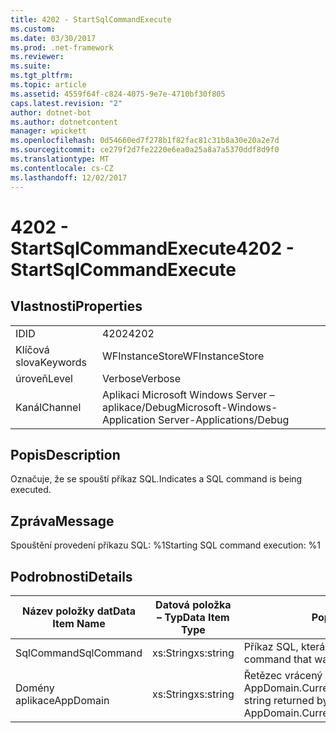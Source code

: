 ```yaml
---
title: 4202 - StartSqlCommandExecute
ms.custom: 
ms.date: 03/30/2017
ms.prod: .net-framework
ms.reviewer: 
ms.suite: 
ms.tgt_pltfrm: 
ms.topic: article
ms.assetid: 4559f64f-c824-4075-9e7e-4710bf30f805
caps.latest.revision: "2"
author: dotnet-bot
ms.author: dotnetcontent
manager: wpickett
ms.openlocfilehash: 0d54660ed7f278b1f82fac81c31b8a30e20a2e7d
ms.sourcegitcommit: ce279f2d7fe2220e6ea0a25a8a7a5370ddf8d9f0
ms.translationtype: MT
ms.contentlocale: cs-CZ
ms.lasthandoff: 12/02/2017
---
```

# <a name="4202---startsqlcommandexecute"></a><span data-ttu-id="cfc80-102">4202 - StartSqlCommandExecute</span><span class="sxs-lookup"><span data-stu-id="cfc80-102">4202 - StartSqlCommandExecute</span></span>
## <a name="properties"></a><span data-ttu-id="cfc80-103">Vlastnosti</span><span class="sxs-lookup"><span data-stu-id="cfc80-103">Properties</span></span>  
  
|||  
|-|-|  
|<span data-ttu-id="cfc80-104">ID</span><span class="sxs-lookup"><span data-stu-id="cfc80-104">ID</span></span>|<span data-ttu-id="cfc80-105">4202</span><span class="sxs-lookup"><span data-stu-id="cfc80-105">4202</span></span>|  
|<span data-ttu-id="cfc80-106">Klíčová slova</span><span class="sxs-lookup"><span data-stu-id="cfc80-106">Keywords</span></span>|<span data-ttu-id="cfc80-107">WFInstanceStore</span><span class="sxs-lookup"><span data-stu-id="cfc80-107">WFInstanceStore</span></span>|  
|<span data-ttu-id="cfc80-108">úroveň</span><span class="sxs-lookup"><span data-stu-id="cfc80-108">Level</span></span>|<span data-ttu-id="cfc80-109">Verbose</span><span class="sxs-lookup"><span data-stu-id="cfc80-109">Verbose</span></span>|  
|<span data-ttu-id="cfc80-110">Kanál</span><span class="sxs-lookup"><span data-stu-id="cfc80-110">Channel</span></span>|<span data-ttu-id="cfc80-111">Aplikaci Microsoft Windows Server – aplikace/Debug</span><span class="sxs-lookup"><span data-stu-id="cfc80-111">Microsoft-Windows-Application Server-Applications/Debug</span></span>|  
  
## <a name="description"></a><span data-ttu-id="cfc80-112">Popis</span><span class="sxs-lookup"><span data-stu-id="cfc80-112">Description</span></span>  
 <span data-ttu-id="cfc80-113">Označuje, že se spouští příkaz SQL.</span><span class="sxs-lookup"><span data-stu-id="cfc80-113">Indicates a SQL command is being executed.</span></span>  
  
## <a name="message"></a><span data-ttu-id="cfc80-114">Zpráva</span><span class="sxs-lookup"><span data-stu-id="cfc80-114">Message</span></span>  
 <span data-ttu-id="cfc80-115">Spouštění provedení příkazu SQL: %1</span><span class="sxs-lookup"><span data-stu-id="cfc80-115">Starting SQL command execution: %1</span></span>  
  
## <a name="details"></a><span data-ttu-id="cfc80-116">Podrobnosti</span><span class="sxs-lookup"><span data-stu-id="cfc80-116">Details</span></span>  
  
|<span data-ttu-id="cfc80-117">Název položky dat</span><span class="sxs-lookup"><span data-stu-id="cfc80-117">Data Item Name</span></span>|<span data-ttu-id="cfc80-118">Datová položka – Typ</span><span class="sxs-lookup"><span data-stu-id="cfc80-118">Data Item Type</span></span>|<span data-ttu-id="cfc80-119">Popis</span><span class="sxs-lookup"><span data-stu-id="cfc80-119">Description</span></span>|  
|--------------------|--------------------|-----------------|  
|<span data-ttu-id="cfc80-120">SqlCommand</span><span class="sxs-lookup"><span data-stu-id="cfc80-120">SqlCommand</span></span>|<span data-ttu-id="cfc80-121">xs:String</span><span class="sxs-lookup"><span data-stu-id="cfc80-121">xs:string</span></span>|<span data-ttu-id="cfc80-122">Příkaz SQL, která byla spuštěna.</span><span class="sxs-lookup"><span data-stu-id="cfc80-122">The SQL command that was executed.</span></span>|  
|<span data-ttu-id="cfc80-123">Domény aplikace</span><span class="sxs-lookup"><span data-stu-id="cfc80-123">AppDomain</span></span>|<span data-ttu-id="cfc80-124">xs:String</span><span class="sxs-lookup"><span data-stu-id="cfc80-124">xs:string</span></span>|<span data-ttu-id="cfc80-125">Řetězec vrácený AppDomain.CurrentDomain.FriendlyName.</span><span class="sxs-lookup"><span data-stu-id="cfc80-125">The string returned by AppDomain.CurrentDomain.FriendlyName.</span></span>|

